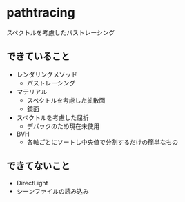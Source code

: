 # pathtracing

スペクトルを考慮したパストレーシング

## できていること

 - レンダリングメソッド
   - パストレーシング
 - マテリアル
   - スペクトルを考慮した拡散面 
   - 鏡面
 - スペクトルを考慮した屈折
   - デバックのため現在未使用
 - BVH
   - 各軸ごとにソートし中央値で分割するだけの簡単なもの
 
## できてないこと
 - DirectLight
 - シーンファイルの読み込み

